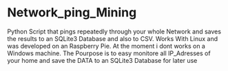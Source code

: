 # Network_ping_Mining
Python Script that pings  repeatedly through your whole Network and saves the results to an SQLite3 Database and also to CSV. 
Works With Linux and was developed on an Raspberry Pie. At the moment i dont works on a Windows machine.
The Pourpose is to easy monitore all IP_Adresses of your home and save the DATA to an SQLite3 Database for later use
